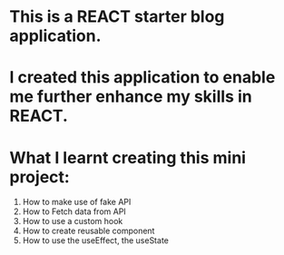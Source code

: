# This is a REACT starter blog application. 
# I created this application to enable me further enhance my skills in REACT.
# What I learnt creating this mini project:
1. How to make use of fake API
2. How to Fetch data from API
3. How to use a custom hook 
4. How to create reusable component
5. How to use the useEffect, the useState

